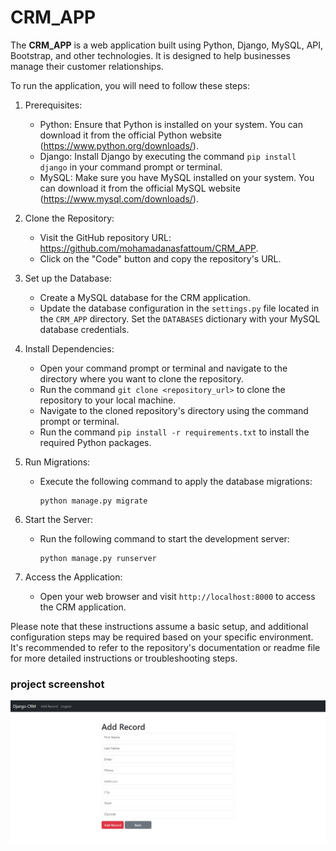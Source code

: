 # CRM_APP

The **CRM_APP** is a web application built using Python, Django, MySQL, API, Bootstrap, and other technologies. It is designed to help businesses manage their customer relationships.

To run the application, you will need to follow these steps:

1. Prerequisites:
   - Python: Ensure that Python is installed on your system. You can download it from the official Python website (https://www.python.org/downloads/).
   - Django: Install Django by executing the command `pip install django` in your command prompt or terminal.
   - MySQL: Make sure you have MySQL installed on your system. You can download it from the official MySQL website (https://www.mysql.com/downloads/).

2. Clone the Repository:
   - Visit the GitHub repository URL: https://github.com/mohamadanasfattoum/CRM_APP.
   - Click on the "Code" button and copy the repository's URL.

3. Set up the Database:
   - Create a MySQL database for the CRM application.
   - Update the database configuration in the `settings.py` file located in the `CRM_APP` directory. Set the `DATABASES` dictionary with your MySQL database credentials.

4. Install Dependencies:
   - Open your command prompt or terminal and navigate to the directory where you want to clone the repository.
   - Run the command `git clone <repository_url>` to clone the repository to your local machine.
   - Navigate to the cloned repository's directory using the command prompt or terminal.
   - Run the command `pip install -r requirements.txt` to install the required Python packages.

5. Run Migrations:
   - Execute the following command to apply the database migrations:
     ```
     python manage.py migrate
     ```

6. Start the Server:
   - Run the following command to start the development server:
     ```
     python manage.py runserver
     ```

7. Access the Application:
   - Open your web browser and visit `http://localhost:8000` to access the CRM application.

Please note that these instructions assume a basic setup, and additional configuration steps may be required based on your specific environment. It's recommended to refer to the repository's documentation or readme file for more detailed instructions or troubleshooting steps.

### project screenshot
![](https://github.com/mohamadanasfattoum/CRM_APP/blob/main/add_record.png)
